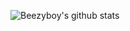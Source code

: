 ![Beezyboy's github stats](https://github-readme-stats.vercel.app/api?username=beezyboy&show_icons=true&theme=dark)

